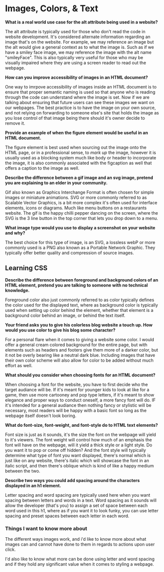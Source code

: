 # Images, Colors, & Text

**What is a real world use case for the alt attribute being used in a website?**

The alt attribute is typically used for those who don't read the code in website development. It's considered alternate information regarding an image that's on the website. For example, we may reference an image but the alt would give a general context as to what the image is. Such as if we have a smiley face image, we may reference the image with the alt name "smileyFace". This is also typically very useful for those who may be visually impaired where they are using a screen reader to read out the webpage.

**How can you improve accessibility of images in an HTML document?**

One way to imrpove accessibility of images inside an HTML document is to ensure that proper semantic naming is used so that anyone who is reading through the code can understand where the image is set. Now if we are talking about ensuring that future users can see these images we want on our webpages. The best practice is to have the image on your own source, and not relying on forwarding to someone else's site that holds the image as you lose control of that image being there should it's owner decide to remove it.

**Provide an example of when the figure element would be useful in an HTML document.**

The figure element is best used when sourcing out the image onto the HTML page, or in a professional sense, to *mark up* the image, however it is usually used as a blocking system much like body or header to incorporate the image, it is also commonly associated with the figcaption as well that offers a caption to the image as well.

**Describe the difference between a gif image and an svg image, pretend you are explaining to an elder in your community.**

Gif also known as Graphics Interchange Format	is often chosen for simple images or miniature animations. SVG or more commonly referred to as Scalable Vector Graphics, is a bit more complex it's often used for interface elements, icons or diagrams. Much like menu buttons on a restaurants website. The gif is the happy chilli pepper dancing on the screen, where the SVG is the 3 line button in the top corner that lets you drop down to a menu.


**What image type would you use to display a screenshot on your website and why?**

The best choice for this type of image, is an SVG, a lossless webP or more commonly used is a PNG also known as a Portable Network Graphic. They typically offer better quality and compression of source images.

## Learning CSS

**Describe the difference between foreground and background colors of an HTML element, pretend you are talking to someone with no technical knowledge.**

Foreground color also just commonly referred to as color typically defines the color used for the displayed text, where as background color is typically used when setting up color behind the element, whether that element is a background color behind an image, or behind the text itself.

**Your friend asks you to give his colorless blog website a touch up. How would you use color to give his blog some character?**

For a personal flare when it comes to giving a website some color. I would offer a general cream colored background for the entire page, but with elements such as headers and footers give them more of a darker color, but it not be overly bearing like a neutral dark blue. Including images that have their own color scheme will also allow for color to be added without much effort as well.

**What should you consider when choosing fonts for an HTML document?**

When choosing a font for the website, you have to first decide who the target audiance will be. If it's meant for younger kids to look at like for a game, then use more cartooney and pop type letters, if it's meant to show elegance and proper ways to conduct oneself, a more fancy font will do. IF it's intended for a general audiance then nothing fancy or stylistic will be necessary, most readers will be happy with a basic font so long as the webpage itself doesn't look boring.

**What do font-size, font-weight, and font-style do to HTML text elements?**

Font size is just as it sounds, it's the size the font on the webpage will yield to it's viewers. The font weight will control how much of an emphasis the font will have on the webpage, will it yield a thick style or a light style. Do you want it to pop or come off hidden? And the font style will typically determine what type of font you want displayed, there's normal which is just like on any website, there's italic which will showcase the font in an italic script, and then there's oblique which is kind of like a happy medium between the two.

**Describe two ways you could add spacing around the characters displayed in an h1 element.**

Letter spacing and word spacing are typically used here when you want spacing between letters and words in a text. Word spacing as it sounds will allow the developer (that's you) to assign a set of space between each word used in this h1, where as if you want it to look funky, you can use letter spacing and preset spaces between each letter in each word. 


### Things I want to know more about

The different ways images work, and i'd like to know more about what images can and cannot have done to them in regards to actions upon user click.

I'd also like to know what more can be done using letter and word spacing and if they hold any significant value when it comes to styling a webpage.
